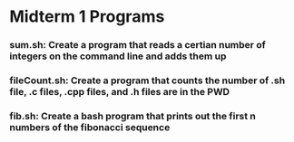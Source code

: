 # Midterm 1 Programs
### sum.sh: Create a program that reads a certian number of integers on the command line and adds them up
### fileCount.sh: Create a program that counts the number of .sh file, .c files, .cpp files, and .h files are in the PWD 
### fib.sh: Create a bash program that prints out the first n numbers of the fibonacci sequence
